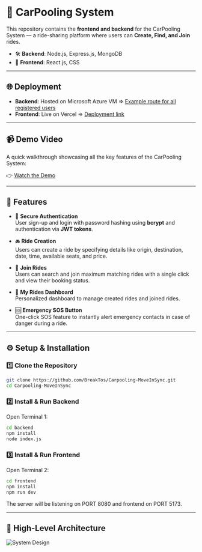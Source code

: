 # 🚗 CarPooling System

This repository contains the **frontend and backend** for the CarPooling System — a ride-sharing platform where users can **Create, Find, and Join** rides.

- 🛠 **Backend**: Node.js, Express.js, MongoDB  
- 🎨 **Frontend**: React.js, CSS

---

## 🌐 Deployment

- **Backend**: Hosted on Microsoft Azure VM => [Example route for all registered users](https://tbppp.centralindia.cloudapp.azure.com/auth/alll)
- **Frontend**: Live on Vercel => [Deployment link](https://carpooling-move-in-sync.vercel.app/)

---

## 📹 Demo Video

A quick walkthrough showcasing all the key features of the CarPooling System:

👉 [Watch the Demo](https://drive.google.com/file/d/1DHCRFJVexBzgdCQ_t5UmAKAVSHZFV6G2/view?usp=sharing)

---

## 🧩 Features

- 🔐 **Secure Authentication**  
  User sign-up and login with password hashing using **bcrypt** and authentication via **JWT tokens**.

- 🚘 **Ride Creation**  
  Users can create a ride by specifying details like origin, destination, date, time, available seats, and price.

- 👥 **Join Rides**  
  Users can search and join maximum matching rides with a single click and view their booking status.

- 🧾 **My Rides Dashboard**  
  Personalized dashboard to manage created rides and joined rides.

- 🆘 **Emergency SOS Button**  
  One-click SOS feature to instantly alert emergency contacts in case of danger during a ride.

---

## ⚙️ Setup & Installation

### **1️⃣ Clone the Repository**

```sh
git clone https://github.com/BreakTos/Carpooling-MoveInSync.git
cd Carpooling-MoveInSync
```
### **2️⃣ Install & Run Backend**

Open Terminal 1:

```sh
cd backend
npm install
node index.js
```
### **3️⃣ Install & Run Frontend**

Open Terminal 2:

```sh
cd frontend
npm install
npm run dev
```

The server will be listening on PORT 8080 and frontend on PORT 5173.

---

## 🧠 High-Level Architecture

![System Design](https://github.com/user-attachments/assets/7a1e131f-e30b-4bae-81df-4416593bb394)



